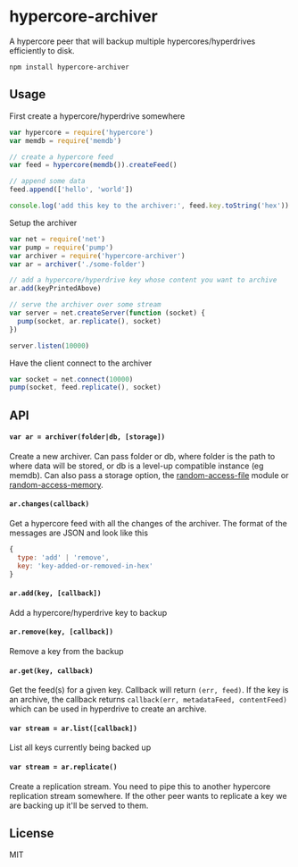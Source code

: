 # hypercore-archiver

A hypercore peer that will backup multiple hypercores/hyperdrives efficiently to disk.

```
npm install hypercore-archiver
```

## Usage

First create a hypercore/hyperdrive somewhere

``` js
var hypercore = require('hypercore')
var memdb = require('memdb')

// create a hypercore feed
var feed = hypercore(memdb()).createFeed()

// append some data
feed.append(['hello', 'world'])

console.log('add this key to the archiver:', feed.key.toString('hex'))
```

Setup the archiver

``` js
var net = require('net')
var pump = require('pump')
var archiver = require('hypercore-archiver')
var ar = archiver('./some-folder')

// add a hypercore/hyperdrive key whose content you want to archive
ar.add(keyPrintedAbove)

// serve the archiver over some stream
var server = net.createServer(function (socket) {
  pump(socket, ar.replicate(), socket)
})

server.listen(10000)
```

Have the client connect to the archiver

``` js
var socket = net.connect(10000)
pump(socket, feed.replicate(), socket)
```

## API

#### `var ar = archiver(folder|db, [storage])`

Create a new archiver. Can pass folder or db, where folder is the path to where data will be stored, or db is a level-up compatible instance (eg memdb). Can also pass a storage option, the [random-access-file](https://github.com/mafintosh/random-access-file) module or [random-access-memory](https://github.com/mafintosh/random-access-memory).

#### `ar.changes(callback)`

Get a hypercore feed with all the changes of the archiver. The format of the messages are JSON and look like this

``` js
{
  type: 'add' | 'remove',
  key: 'key-added-or-removed-in-hex'
}
```

#### `ar.add(key, [callback])`

Add a hypercore/hyperdrive key to backup

#### `ar.remove(key, [callback])`

Remove a key from the backup

#### `ar.get(key, callback)`

Get the feed(s) for a given key. Callback will return `(err, feed)`. If the key is an archive, the callback returns `callback(err, metadataFeed, contentFeed)` which can be used in hyperdrive to create an archive.

#### `var stream = ar.list([callback])`

List all keys currently being backed up

#### `var stream = ar.replicate()`

Create a replication stream. You need to pipe this to another hypercore replication stream somewhere.
If the other peer wants to replicate a key we are backing up it'll be served to them.

## License

MIT

